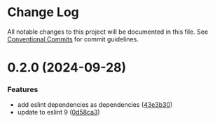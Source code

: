 # Change Log

All notable changes to this project will be documented in this file.
See [Conventional Commits](https://conventionalcommits.org) for commit guidelines.

# 0.2.0 (2024-09-28)


### Features

* add eslint dependencies as dependencies ([43e3b30](https://github.com/emm-ess/emm-ess-configs/commit/43e3b307daf9961f7a06c5764cbcac97f525085a))
* update to eslint 9 ([0d58ca3](https://github.com/emm-ess/emm-ess-configs/commit/0d58ca33831bf6e53e092c335d8abe18ac4b7612))

